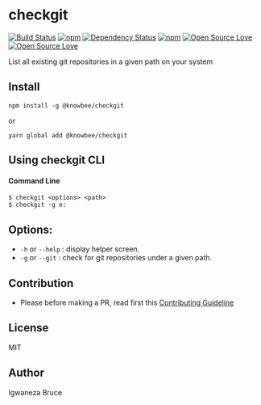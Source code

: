 # checkgit

[![Build Status](https://travis-ci.org/knowbee/checkgit.svg?branch=master)](https://travis-ci.org/knowbee/checkgit)
[![npm](https://img.shields.io/npm/dt/checkgit.svg)](https://www.npmjs.com/package/checkgit)
[![Dependency Status](https://david-dm.org/knowbee/checkgit.svg)](https://david-dm.org/knowbee/checkgit)
[![npm](https://img.shields.io/npm/v/checkgit.svg)](https://www.npmjs.com/package/checkgit)
[![Open Source Love](https://badges.frapsoft.com/os/v1/open-source.svg?v=102)](https://github.com/ellerbrock/open-source-badge/)
[![Open Source Love](https://badges.frapsoft.com/os/mit/mit.svg?v=102)](https://github.com/ellerbrock/open-source-badge/)

List all existing git repositories in a given path on your system

## Install

```cli
npm install -g @knowbee/checkgit
```

or

```cli
yarn global add @knowbee/checkgit
```

## Using checkgit CLI

#### Command Line

```cli
$ checkgit <options> <path>
$ checkgit -g e:
```

## Options:

- `-h` or `--help` : display helper screen.
- `-g` or `--git` : check for git repositories under a given path.

## Contribution

- Please before making a PR, read first this [Contributing Guideline](./CONTRIBUTING.md)

## License

MIT

## Author

Igwaneza Bruce
